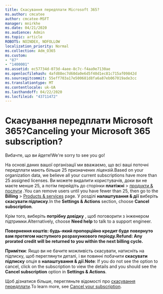 ```yaml
---
title: Скасування передплати Microsoft 365?
ms.author: cmcatee
author: cmcatee-MSFT
manager: mnirkhe
ms.date: 04/21/2020
ms.audience: Admin
ms.topic: article
ROBOTS: NOINDEX, NOFOLLOW
localization_priority: Normal
ms.collection: Adm_O365
ms.custom:
- "87"
- "1400001"
ms.assetid: ec57734d-073d-4aee-8c7c-f4aa9e7130ae
ms.openlocfilehash: 4afd88ec7d60da0e6d5f40d1ec81c715af09842d
ms.sourcegitcommit: 55eff703a17e500681d8fa6a87eb067019ade3cc
ms.translationtype: MT
ms.contentlocale: uk-UA
ms.lasthandoff: 04/22/2020
ms.locfileid: "43711472"
---
```

# <a name="canceling-your-microsoft-365-subscription"></a><span data-ttu-id="cac0b-102">Скасування передплати Microsoft 365?</span><span class="sxs-lookup"><span data-stu-id="cac0b-102">Canceling your Microsoft 365 subscription?</span></span>

<span data-ttu-id="cac0b-103">Вибачте, що ви йдете!</span><span class="sxs-lookup"><span data-stu-id="cac0b-103">We're sorry to see you go!</span></span>
  
<span data-ttu-id="cac0b-104">На основі даних вашої організації ми вважаємо, що всі ваші поточні передплати мають більше 25 призначених ліцензій.</span><span class="sxs-lookup"><span data-stu-id="cac0b-104">Based on your organization data, we believe all your current subscriptions have more than 25 assigned licenses.</span></span> <span data-ttu-id="cac0b-105">Ви можете видалити користувачів, доки ви не маєте менше 25, а потім перейдіть до сторінки **платіжні** \> [продукти & послуги](https://go.microsoft.com/fwlink/p/?linkid=842054) .</span><span class="sxs-lookup"><span data-stu-id="cac0b-105">You can remove users until you have fewer than 25, then go to the **Billing** \> [Products & services](https://go.microsoft.com/fwlink/p/?linkid=842054) page.</span></span> <span data-ttu-id="cac0b-106">У розділі **налаштування & дії** виберіть **скасувати підписку**.</span><span class="sxs-lookup"><span data-stu-id="cac0b-106">In the **Settings & Actions** section, choose **Cancel subscription**.</span></span>
  
<span data-ttu-id="cac0b-107">Крім того, виберіть **потрібну довідку** , щоб поговорити з інженером підтримки.</span><span class="sxs-lookup"><span data-stu-id="cac0b-107">Alternatively, choose **Need help** to talk to a support engineer.</span></span>
  
<span data-ttu-id="cac0b-108">**Повернення коштів: будь-який пропорційно кредит буде повернуто вам протягом наступного розрахункового періоду.**</span><span class="sxs-lookup"><span data-stu-id="cac0b-108">**Refund: Any prorated credit will be returned to you within the next billing cycle.**</span></span> 

<span data-ttu-id="cac0b-109">**Примітки**: Якщо ви не бачите можливість скасувати, натисніть на підписку, щоб переглянути деталі, і ви повинні побачити **скасувати підписку** опція в **налаштування & дії**.</span><span class="sxs-lookup"><span data-stu-id="cac0b-109">**Note**: If you do not see the option to cancel, click on the subscription to view the details and you should see the **Cancel subscription** option in **Settings & Actions**.</span></span> 

<span data-ttu-id="cac0b-110">Щоб дізнатися більше, перегляньте відомості про [скасування передплати](https://docs.microsoft.com/office365/admin/subscriptions-and-billing/cancel-your-subscription).</span><span class="sxs-lookup"><span data-stu-id="cac0b-110">To learn more, see [Cancel your subscription](https://docs.microsoft.com/office365/admin/subscriptions-and-billing/cancel-your-subscription).</span></span>
